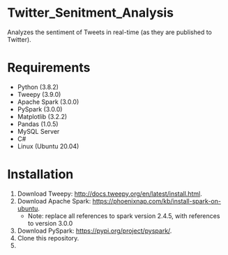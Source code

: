 # Twitter_Senitment_Analysis
Analyzes the sentiment of Tweets in real-time (as they are published to Twitter).

# Requirements
 - Python (3.8.2)
 - Tweepy (3.9.0)
 - Apache Spark (3.0.0)
 - PySpark (3.0.0)
 - Matplotlib (3.2.2)
 - Pandas (1.0.5) 
 - MySQL Server
 - C#
 - Linux (Ubuntu 20.04)

# Installation
1. Download Tweepy: http://docs.tweepy.org/en/latest/install.html.
2. Download Apache Spark: https://phoenixnap.com/kb/install-spark-on-ubuntu.
    - Note: replace all references to spark version 2.4.5, with references to version 3.0.0
3. Download PySpark: https://pypi.org/project/pyspark/.
4. Clone this repository.
5. 
